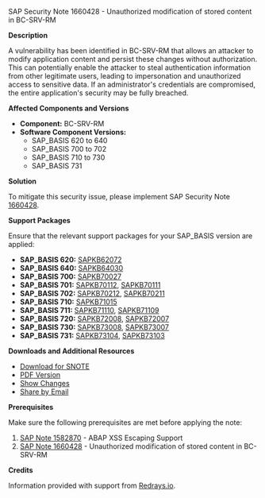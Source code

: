 SAP Security Note 1660428 - Unauthorized modification of stored content in BC-SRV-RM

**Description**
  
A vulnerability has been identified in BC-SRV-RM that allows an attacker to modify application content and persist these changes without authorization. This can potentially enable the attacker to steal authentication information from other legitimate users, leading to impersonation and unauthorized access to sensitive data. If an administrator's credentials are compromised, the entire application's security may be fully breached.

**Affected Components and Versions**

- **Component:** BC-SRV-RM
- **Software Component Versions:**  
  - SAP_BASIS 620 to 640
  - SAP_BASIS 700 to 702
  - SAP_BASIS 710 to 730
  - SAP_BASIS 731

**Solution**

To mitigate this security issue, please implement SAP Security Note [1660428](https://me.sap.com/notes/0001660428).

**Support Packages**

Ensure that the relevant support packages for your SAP_BASIS version are applied:

- **SAP_BASIS 620:** [SAPKB62072](https://me.sap.com/supportpackage/SAPKB62072)
- **SAP_BASIS 640:** [SAPKB64030](https://me.sap.com/supportpackage/SAPKB64030)
- **SAP_BASIS 700:** [SAPKB70027](https://me.sap.com/supportpackage/SAPKB70027)
- **SAP_BASIS 701:** [SAPKB70112](https://me.sap.com/supportpackage/SAPKB70112), [SAPKB70111](https://me.sap.com/supportpackage/SAPKB70111)
- **SAP_BASIS 702:** [SAPKB70212](https://me.sap.com/supportpackage/SAPKB70212), [SAPKB70211](https://me.sap.com/supportpackage/SAPKB70211)
- **SAP_BASIS 710:** [SAPKB71015](https://me.sap.com/supportpackage/SAPKB71015)
- **SAP_BASIS 711:** [SAPKB71110](https://me.sap.com/supportpackage/SAPKB71110), [SAPKB71109](https://me.sap.com/supportpackage/SAPKB71109)
- **SAP_BASIS 720:** [SAPKB72008](https://me.sap.com/supportpackage/SAPKB72008), [SAPKB72007](https://me.sap.com/supportpackage/SAPKB72007)
- **SAP_BASIS 730:** [SAPKB73008](https://me.sap.com/supportpackage/SAPKB73008), [SAPKB73007](https://me.sap.com/supportpackage/SAPKB73007)
- **SAP_BASIS 731:** [SAPKB73104](https://me.sap.com/supportpackage/SAPKB73104), [SAPKB73103](https://me.sap.com/supportpackage/SAPKB73103)

**Downloads and Additional Resources**

- [Download for SNOTE](https://notesdownloads.sap.com/note/0040000009859522017)
- [PDF Version](https://userapps.support.sap.com/sap/support/sfm/notes/print/0001660428?language=en-US&token=E2F36E0187B1850FB7425AC7DF3664A2)
- [Show Changes](https://me.sap.com/notesLatestChanges/0001660428/E/diff)
- [Share by Email](mailto:?subject=SAP%20Security%20Note%201660428&body=Check%20out%20this%20SAP%20Security%20Note:%20https://me.sap.com/notes/0001660428)

**Prerequisites**

Make sure the following prerequisites are met before applying the note:

1. [SAP Note 1582870](https://me.sap.com/notes/1582870) - ABAP XSS Escaping Support
2. [SAP Note 1660428](https://me.sap.com/notes/1660428) - Unauthorized modification of stored content in BC-SRV-RM

**Credits**

Information provided with support from [Redrays.io](https://redrays.io).
